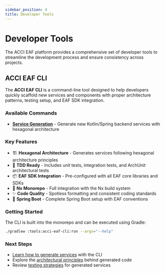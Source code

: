 ```yaml
---
sidebar_position: 4
title: Developer Tools
---
```


# Developer Tools

The ACCI EAF platform provides a comprehensive set of developer tools to streamline the development
process and ensure consistency across projects.

## ACCI EAF CLI

The **ACCI EAF CLI** is a command-line tool designed to help developers quickly scaffold new
services and components with proper architecture patterns, testing setup, and EAF SDK integration.

### Available Commands

- **[Service Generation](/developer-tools/acci-eaf-cli)** - Generate new Kotlin/Spring backend
  services with hexagonal architecture

### Key Features

- 🏗️ **Hexagonal Architecture** - Generates services following hexagonal architecture principles
- 🧪 **TDD Ready** - Includes unit tests, integration tests, and ArchUnit architectural tests
- 📦 **EAF SDK Integration** - Pre-configured with all EAF core libraries and SDKs
- 🎯 **Nx Monorepo** - Full integration with the Nx build system
- ✨ **Code Quality** - Spotless formatting and consistent coding standards
- 🔧 **Spring Boot** - Complete Spring Boot setup with EAF conventions

### Getting Started

The CLI is built into the monorepo and can be executed using Gradle:

```bash
./gradlew :tools:acci-eaf-cli:run --args="--help"
```

### Next Steps

- [Learn how to generate services](/developer-tools/acci-eaf-cli) with the CLI
- Explore the [architectural principles](/architectural-principles) behind generated code
- Review [testing strategies](/architectural-principles/testing-strategy) for generated services
